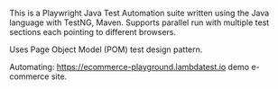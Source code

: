 This is a Playwright Java Test Automation suite written using the Java language with TestNG, Maven.
Supports parallel run with multiple test sections each pointing to different browsers.

Uses Page Object Model (POM) test design pattern.

Automating: https://ecommerce-playground.lambdatest.io demo e-commerce site.
